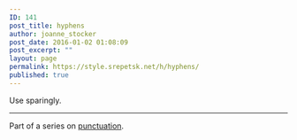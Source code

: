 ```yaml
---
ID: 141
post_title: hyphens
author: joanne_stocker
post_date: 2016-01-02 01:08:09
post_excerpt: ""
layout: page
permalink: https://style.srepetsk.net/h/hyphens/
published: true
---
```

Use sparingly.

<hr />

Part of a series on <a href="https://style.srepetsk.net/p/punctuation-2/">punctuation</a>.